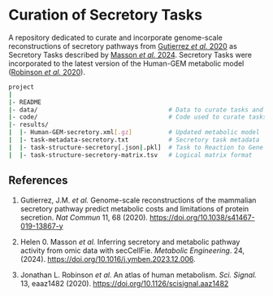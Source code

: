 # Curation of Secretory Tasks

A repository dedicated to curate and incorporate genome-scale reconstructions of secretory pathways from [Gutierrez _et al._ 2020](https://doi.org/10.1038/s41467-019-13867-y) as Secretory Tasks described by [Masson _et al._ 2024](https://doi.org/10.1016/j.ymben.2023.12.006). Secretory Tasks were incorporated to the latest version of the Human-GEM metabolic model ([Robinson _et al._ 2020](https://doi.org/10.1126/scisignal.aaz1482)).

```bash
project
|
|- README
|- data/                                    # Data to curate tasks and model
|- code/                                    # Code used to curate tasks and model
|- results/
|  |- Human-GEM-secretory.xml[.gz]          # Updated metabolic model
|  |- task-metadata-secretory.txt           # Secretory task metadata
|  |- task-structure-secretory[.json|.pkl]  # Task to Reaction to Gene relationships
|  |- task-structure-secretory-matrix.tsv   # Logical matrix format
```

## References

1. Gutierrez, J.M. _et al._ Genome-scale reconstructions of the mammalian secretory pathway predict metabolic costs and limitations of protein secretion. _Nat Commun_ 11, 68 (2020). https://doi.org/10.1038/s41467-019-13867-y

2. Helen 0. Masson _et al._ Inferring secretory and metabolic pathway activity from omic data with secCellFie. _Metabolic Engineering_. 24, (2024). https://doi.org/10.1016/j.ymben.2023.12.006.

3. Jonathan L. Robinson _et al._ An atlas of human metabolism. _Sci. Signal._ 13, eaaz1482 (2020). https://doi.org/10.1126/scisignal.aaz1482